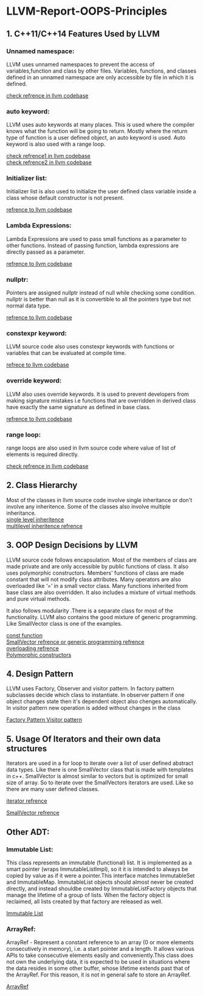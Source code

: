 # LLVM-Report-OOPS-Principles

## 1. C++11/C++14 Features Used by LLVM

### Unnamed namespace: 

LLVM uses unnamed namespaces to prevent the access of variables,function and class by other files. Variables, functions, and classes defined in an unnamed namespace are only accessible by file in which it is defined.

<a href="https://github.com/llvm/llvm-project/blob/main/clang/lib/Frontend/ChainedIncludesSource.cpp#L29">check refrence in llvm codebase</a>

### auto keyword:

LLVM uses auto keywords at many places. This is used where the compiler knows what the function will be going to return. Mostly where the return type of function is a user defined object, an auto keyword is used. Auto keyword is also
used with a range loop.

<a href="https://github.com/llvm/llvm-project/blob/main/clang/lib/Frontend/ChainedIncludesSource.cpp#L180">check refrence1 in llvm codebase</a>
<br>
<a href="https://github.com/llvm/llvm-project/blob/main/clang/lib/Frontend/ChainedIncludesSource.cpp#L203">check refrence2 in llvm codebase</a>


### Initializer list:

Initializer list is also used to initialize the user defined class variable inside a class whose default constructor is not present.

<a href="https://github.com/llvm/llvm-project/blob/main/clang/lib/Analysis/AnalysisDeclContext.cpp#L548"> refrence to llvm codebase</a>

### Lambda Expressions:

Lambda Expressions are used to pass small functions as a parameter to other functions. Instead of passing function, lambda expressions are directly passed as a parameter.

<a href="https://github.com/llvm/llvm-project/blob/main/clang/lib/Analysis/ThreadSafety.cpp#L261">refrence to llvm codebase </a>

### nullptr:

Pointers are assigned nullptr instead of null while checking some condition.
nullptr is better than null as it is convertible to all the pointers type but not normal data type.

<a href="https://github.com/llvm/llvm-project/blob/main/clang/lib/Analysis/CFG.cpp#L1318" >refrence to llvm codebase</a>


### constexpr keyword:

LLVM source code also uses constexpr keywords with functions or variables that can be evaluated at compile time.

<a href="https://github.com/llvm/llvm-project/blob/main/clang/lib/Analysis/CalledOnceCheck.cpp#L431">refrece to llvm codebase</a>

### override keyword:

LLVM also uses override keywords. It is used to prevent developers from making signature mistakes i.e functions that are overridden in derived class have exactly the same signature as defined in base class.

<a href="https://github.com/llvm/llvm-project/blob/main/clang/lib/Frontend/ASTConsumers.cpp#L44">refrence to llvm codebase</a>

### range loop:

range loops are also used in llvm source code where value of list of elements is required directly.

<a href="https://github.com/llvm/llvm-project/blob/main/clang/lib/Frontend/ChainedIncludesSource.cpp#L180">check refrence in llvm codebase</a>

## 2. Class Hierarchy

Most of the classes in llvm source code involve single inheritance or don't involve any inheritence. Some of the classes also involve multiple inheritance.
<br>
<a href="https://github.com/llvm/llvm-project/blob/main/clang/lib/Frontend/ASTConsumers.cpp#L183">single level inheritence</a>
<br>
<a href="https://github.com/llvm/llvm-project/blob/main/clang/lib/Frontend/ASTConsumers.cpp#L31">multilevel inheritence refrence</a>

## 3. OOP Design Decisions by LLVM

LLVM source code follows encapsulation. Most of the members of class are made private and are only accessible by public functions of class. It also uses polymorphic constructors. Members' functions of class are made constant that will not modify class attributes. Many operators are also overloaded like ‘=’ in a small vector class. Many functions inherited from base class are also overridden. It also includes a mixture of virtual methods and pure virtual methods.

It also follows modularity .There is a separate class for most of the functionality.
LLVM also contains the good mixture of generic programming. Like SmallVector class is one of the examples.

<a href="https://github.com/llvm/llvm-project/blob/main/clang/lib/Analysis/ThreadSafety.cpp#L128">const function </a>
<br>
<a href="https://github.com/llvm/llvm-project/blob/main/llvm/include/llvm/ADT/SmallVector.h">SmallVector refrence or generic programming refrence</a>
<br>
<a href="https://github.com/llvm/llvm-project/blob/main/llvm/include/llvm/ADT/SmallVector.h#L1226"> overloading refrence </a>
<br>
<a href="https://github.com/llvm/llvm-project/blob/main/clang/lib/Analysis/Consumed.cpp#L319">Polymorphic constructors </a>

## 4. Design Pattern

LLVM uses Factory, Observer and visitor pattern. In factory pattern subclasses decide which class to instantiate. In observer pattern if one object changes state then it's dependent object also chenges automatically. In visitor pattern new operation is added without changes in the class

<a href="https://github.com/llvm/llvm-project/blob/ea069aebccd317f350be3cabdcd848476616d4da/clang/include/clang/Analysis/BodyFarm.h">Factory Pattern </a>
<a href="https://github.com/llvm/llvm-project/blob/af3a839c70adb97323fa3d122e9ab44522dca74e/clang/include/clang/AST/AttrVisitor.h"> Visitor pattern</a> 


## 5. Usage Of Iterators and their own data structures

Iterators are used in a for loop to iterate over a list of user defined abstract data types. Like there is one SmallVector class that is made with templates in c++. SmallVector is almost similar to vectors but is optimized for small size of array.
So to iterate over the SmallVectors iterators are used. Like so there are many user defined classes.

<a href="https://github.com/llvm/llvm-project/blob/main/clang/lib/Analysis/CFG.cpp#L1799">iterator refrence</a>

<a href="https://github.com/llvm/llvm-project/blob/main/llvm/include/llvm/ADT/SmallVector.h">SmallVector refrence</a>

## Other ADT:

### Immutable List:

This class represents an immutable (functional) list.
It is implemented as a smart pointer (wraps ImmutableListImpl), so it it is intended to always be copied by value as if it were a pointer.This interface matches ImmutableSet and ImmutableMap.  ImmutableList
objects should almost never be created directly, and instead shouldbe created by ImmutableListFactory objects that manage the lifetime of a group of lists.  When the factory object is reclaimed, all lists
created by that factory are released as well.

<a href="https://github.com/llvm/llvm-project/blob/main/llvm/include/llvm/ADT/ImmutableList.h">Immutable List </a>

### ArrayRef:

ArrayRef - Represent a constant reference to an array (0 or more elements consecutively in memory), i.e. a start pointer and a length.  It allows various APIs to take consecutive elements easily and conveniently.This class does not own the underlying data, it is expected to be used in situations where the data resides in some other buffer, whose lifetime extends past that of the ArrayRef. For this reason, it is not in general safe to store an ArrayRef.

<a href="https://github.com/llvm/llvm-project/blob/main/llvm/include/llvm/ADT/ArrayRef.h"> ArrayRef </a>


